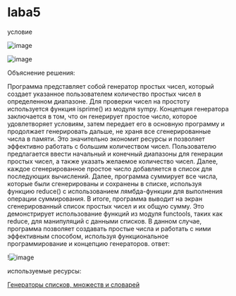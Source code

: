# laba5

условие

![image](https://github.com/KseniyaMaystrenko/laba5/assets/152999073/5c35316c-6144-4582-9bd8-145f0812e8eb)


![image](https://github.com/KseniyaMaystrenko/laba5/assets/152999073/8d4decae-880d-4341-8f02-daa88a38a1d2)


Объяснение решения:

Программа представляет собой генератор простых чисел, который создает указанное пользователем количество простых чисел в определенном диапазоне. Для проверки чисел на простоту используется функция isprime() из модуля sympy. 
Концепция генератора заключается в том, что он генерирует простое число, которое удовлетворяет условиям, затем передает его в основную программу и продолжает генерировать дальше, не храня все сгенерированные числа в памяти. Это значительно экономит ресурсы и позволяет эффективно работать с большим количеством чисел.
Пользователю предлагается ввести начальный и конечный диапазоны для генерации простых чисел, а также указать желаемое количество чисел. Далее, каждое сгенерированное простое число добавляется в список для последующих вычислений. 
Далее, программа суммирует все числа, которые были сгенерированы и сохранены в списке, используя функцию reduce() с использованием лямбда-функции для выполнения операции суммирования. 
В итоге, программа выводит на экран сгенерированный список простых чисел и их общую сумму. Это демонстрирует использование функций из модуля functools, таких как reduce, для манипуляций с данными списков. В данном случае, программа позволяет создавать простые числа и работать с ними эффективным способом, используя функциональное программирование и концепцию генераторов.
ответ:

!![image](https://github.com/KseniyaMaystrenko/laba5/assets/152999073/ea7dd031-dbd3-4a53-bffb-a07698b60578)


используемые ресурсы:

[Генераторы списков, множеств и словарей](https://youtu.be/MFo7PMH87oY?feature=shared)
